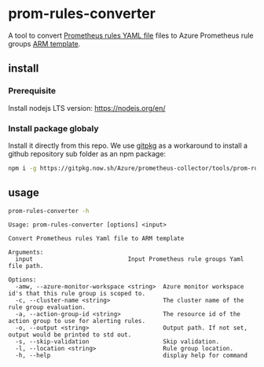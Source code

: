 # prom-rules-converter
A tool to convert [Prometheus rules YAML file](https://prometheus.io/docs/prometheus/latest/configuration/recording_rules/#configuring-rules) files to
Azure Prometheus rule groups [ARM template](https://learn.microsoft.com/en-us/azure/azure-resource-manager/templates/overview).

## install 
### Prerequisite
Install nodejs LTS version:
https://nodejs.org/en/

### Install package globaly 
Install it directly from this repo.
We use [gitpkg](https://gitpkg.vercel.app/) as a workaround to install a github repository sub folder as an npm package: 
```bash
npm i -g https://gitpkg.now.sh/Azure/prometheus-collector/tools/prom-rules-converter?main
```

## usage
```bash
prom-rules-converter -h
```
```
Usage: prom-rules-converter [options] <input>

Convert Prometheus rules Yaml file to ARM template

Arguments:
  input                           Input Prometheus rule groups Yaml file path.

Options:
  -amw, --azure-monitor-workspace <string>  Azure monitor workspace id's that this rule group is scoped to.
  -c, --cluster-name <string>               The cluster name of the rule group evaluation.
  -a, --action-group-id <string>            The resource id of the action group to use for alerting rules.
  -o, --output <string>                     Output path. If not set, output would be printed to std out.
  -s, --skip-validation                     Skip validation.
  -l, --location <string>                   Rule group location.
  -h, --help                                display help for command
```
